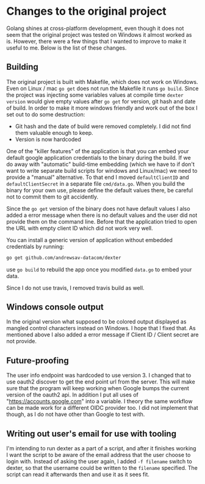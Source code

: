 # Changes to the original project

Golang shines at cross-platform development, even though it does not seem that the original project was tested on Windows it almost worked as is. 
However, there were a few things that I wanted to improve to make it useful to me. Below is the list of these changes.

## Building

The original project is built with Makefile, which does not work on Windows. Even on Linux / mac `go get` does not run the Makefile it runs `go build`.
Since the project was injecting some variables values at compile time `dexter version` would give empty values after `go get` for version, git hash and date of build.
In order to make it more windows friendly and work out of the box I set out to do some destruction:

- Git hash and the date of build were removed completely. I did not find them valuable enough to keep.
- Version is now hardcoded

One of the "killer features" of the application is that you can embed your default google application credentials to the binary during the build. If we do away with 
"automatic" build-time embedding (which we have to if don't want to write separate build scripts for windows and Linux/mac) we need to provide a "manual" alternative.
To that end I moved `defaultClientID` and `defaultClientSecret` in a separate file `cmd/data.go`. When you build the binary for your own use, 
please define the default values there, be careful not to commit them to git accidently.

Since the `go get` version of the binary does not have default values I also added a error message when there is no default values and the user did not provide them
on the command line. Before that the application tried to open the URL with empty client ID which did not work very well.

You can install a generic version of application without embedded credentials by running:

```bash
go get github.com/andrewsav-datacom/dexter
```
use `go build` to rebuild the app once you modified `data.go` to embed your data.

Since I do not use travis, I removed travis build as well.

## Windows console output

In the original version what supposed to be colored output displayed as mangled control characters instead on Windows. I hope that I fixed that.
As mentioned above I also added a error message if Client ID / Client secret are not provide.

## Future-proofing

The user info endpoint was hardcoded to use version 3. I changed that to use oauth2 discover to get the end point url from the server. 
This will make sure that the program will keep working when Google bumps the current version of the oauth2 api. 
In addition I put all uses of "https://accounts.google.com" into a variable. I theory the same workflow can be made work for a different OIDC provider too.
I did not implement that though, as I do not have other than Google to test with.

## Writing out user's email for use with tooling

I'm intending to run dexter as a part of a script, and after it finishes working I want the script to be aware of the email address that the user choose to login with.
Instead of asking the user again, I added `-f filename` switch to dexter, so that the username could be written to the `filename` specified. The script can read it afterwards then
and use it as it sees fit.
